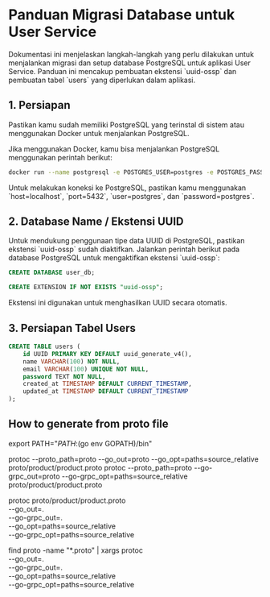 # Panduan Migrasi Database untuk User Service

Dokumentasi ini menjelaskan langkah-langkah yang perlu dilakukan untuk menjalankan migrasi dan setup database PostgreSQL untuk aplikasi User Service. Panduan ini mencakup pembuatan ekstensi \`uuid-ossp\` dan pembuatan tabel \`users\` yang diperlukan dalam aplikasi.

## 1. Persiapan

Pastikan kamu sudah memiliki PostgreSQL yang terinstal di sistem atau menggunakan Docker untuk menjalankan PostgreSQL.

Jika menggunakan Docker, kamu bisa menjalankan PostgreSQL menggunakan perintah berikut:

```bash
docker run --name postgresql -e POSTGRES_USER=postgres -e POSTGRES_PASSWORD=postgres -p 5432:5432 -v /var/lib/postgresql/data -d postgres
```

Untuk melakukan koneksi ke PostgreSQL, pastikan kamu menggunakan \`host=localhost\`, \`port=5432\`, \`user=postgres\`, dan \`password=postgres\`.

## 2. Database Name / Ekstensi UUID

Untuk mendukung penggunaan tipe data UUID di PostgreSQL, pastikan ekstensi \`uuid-ossp\` sudah diaktifkan. Jalankan perintah berikut pada database PostgreSQL untuk mengaktifkan ekstensi \`uuid-ossp\`:

```sql
CREATE DATABASE user_db;
```

```sql
CREATE EXTENSION IF NOT EXISTS "uuid-ossp";
```

Ekstensi ini digunakan untuk menghasilkan UUID secara otomatis.

## 3. Persiapan Tabel Users

```sql
CREATE TABLE users (
    id UUID PRIMARY KEY DEFAULT uuid_generate_v4(),
    name VARCHAR(100) NOT NULL,
    email VARCHAR(100) UNIQUE NOT NULL,
    password TEXT NOT NULL,
    created_at TIMESTAMP DEFAULT CURRENT_TIMESTAMP,
    updated_at TIMESTAMP DEFAULT CURRENT_TIMESTAMP
);
```

## How to generate from proto file

export PATH="$PATH:$(go env GOPATH)/bin"

protoc --proto_path=proto --go_out=proto --go_opt=paths=source_relative proto/product/product.proto
protoc --proto_path=proto --go-grpc_out=proto --go-grpc_opt=paths=source_relative proto/product/product.proto

protoc proto/product/product.proto \
  --go_out=. \
  --go-grpc_out=. \
  --go_opt=paths=source_relative \
  --go-grpc_opt=paths=source_relative

find proto -name "*.proto" | xargs protoc \
  --go_out=. \
  --go-grpc_out=. \
  --go_opt=paths=source_relative \
  --go-grpc_opt=paths=source_relative

